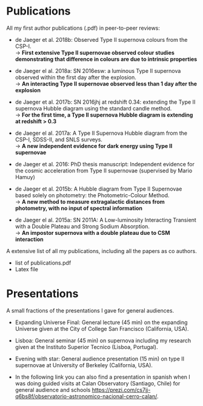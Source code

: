 # Publications

All my first author publications (.pdf) in peer-to-peer reviews:  

- de Jaeger et al. 2018b: Observed Type II supernova colours from the CSP-I.  
-> **First extensive Type II supernovae observed colour studies demonstrating that difference in colours are due to intrinsic properties**

- de Jaeger el al. 2018a: SN 2016esw: a luminous Type II supernova observed within the first day after the explosion.  
-> **An interacting Type II supernovae observed less than 1 day after the explosion**

- de Jaeger et al. 2017b: SN 2016jhj at redshift 0.34: extending the Type II supernova Hubble diagram using the standard candle method.  
-> **For the first time, a Type II supernova Hubble diagram is extending at redshift > 0.3**

- de Jaeger el al. 2017a: A Type II Supernova Hubble diagram from the CSP-I, SDSS-II, and SNLS surveys.  
-> **A new independent evidence for dark energy using Type II supernovae**

- de Jaeger et al. 2016: PhD thesis manuscript: Independent evidence for the cosmic acceleration from Type II supernovae (supervised by Mario Hamuy)

- de Jaeger et al. 2015b: A Hubble diagram from Type II Supernovae based solely on photometry: the Photometric-Colour Method.  
-> **A new method to measure extragalactic distances from photometry, with no input of spectral information**

- de Jaeger el al. 2015a: SN 2011A: A Low-luminosity Interacting Transient with a Double Plateau and Strong Sodium Absorption.  
-> **An impostor supernova with a double plateau due to CSM interaction**


A extensive list of all my publications, including all the papers as co authors.  


- list of publications.pdf  
- Latex file

# Presentations   

A small fractions of the presentations I gave for general audiences.   

- Expanding Universe Final: General lecture (45 min) on the expanding Universe given at the City of College San Francisco (California, USA).  

- Lisboa: General seminar (45 min) on supernova including my research given at the Instituto Superior Tecnico (Lisboa, Portugal).  

- Evening with star: General audience presentation (15 min) on type II supernovae at University of Berkeley (California, USA).  

- In the following link you can also find a presentation in spanish when I was doing guided visits at Calan Observatory (Santiago, Chile) for general audience and schools  https://prezi.com/cs7jj-q6bs8f/observatorio-astronomico-nacional-cerro-calan/.






